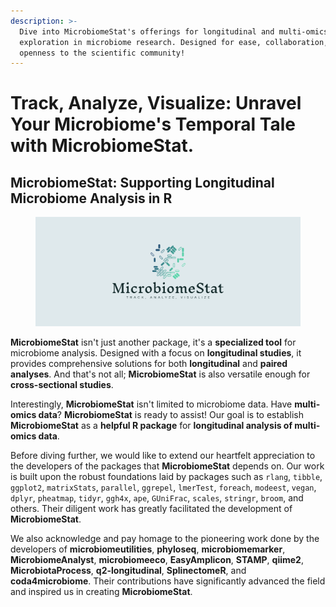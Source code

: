 ```yaml
---
description: >-
  Dive into MicrobiomeStat's offerings for longitudinal and multi-omics data
  exploration in microbiome research. Designed for ease, collaboration, and
  openness to the scientific community!
---
```


# Track, Analyze, Visualize: Unravel Your Microbiome's Temporal Tale with MicrobiomeStat.

## **MicrobiomeStat:** Supporting Longitudinal Microbiome Analysis in R

<figure><img src=".gitbook/assets/cover.png" alt=""><figcaption></figcaption></figure>

**MicrobiomeStat** isn't just another package, it's a **specialized tool** for microbiome analysis. Designed with a focus on **longitudinal studies**, it provides comprehensive solutions for both **longitudinal** and **paired analyses**. And that's not all; **MicrobiomeStat** is also versatile enough for **cross-sectional studies**.

Interestingly, **MicrobiomeStat** isn't limited to microbiome data. Have **multi-omics data**? **MicrobiomeStat** is ready to assist! Our goal is to establish **MicrobiomeStat** as a **helpful R package** for **longitudinal analysis of multi-omics data**.

Before diving further, we would like to extend our heartfelt appreciation to the developers of the packages that **MicrobiomeStat** depends on. Our work is built upon the robust foundations laid by packages such as `rlang`, `tibble`, `ggplot2`, `matrixStats`, `parallel`, `ggrepel`, `lmerTest`, `foreach`, `modeest`, `vegan`, `dplyr`, `pheatmap`, `tidyr`, `ggh4x`, `ape`, `GUniFrac`, `scales`, `stringr`, `broom`, and others. Their diligent work has greatly facilitated the development of **MicrobiomeStat**.

We also acknowledge and pay homage to the pioneering work done by the developers of **microbiomeutilities**, **phyloseq**, **microbiomemarker**, **MicrobiomeAnalyst**, **microbiomeeco**, **EasyAmplicon**, **STAMP**, **qiime2**, **MicrobiotaProcess**, **q2-longitudinal**, **SplinectomeR**, and **coda4microbiome**. Their contributions have significantly advanced the field and inspired us in creating **MicrobiomeStat**.
